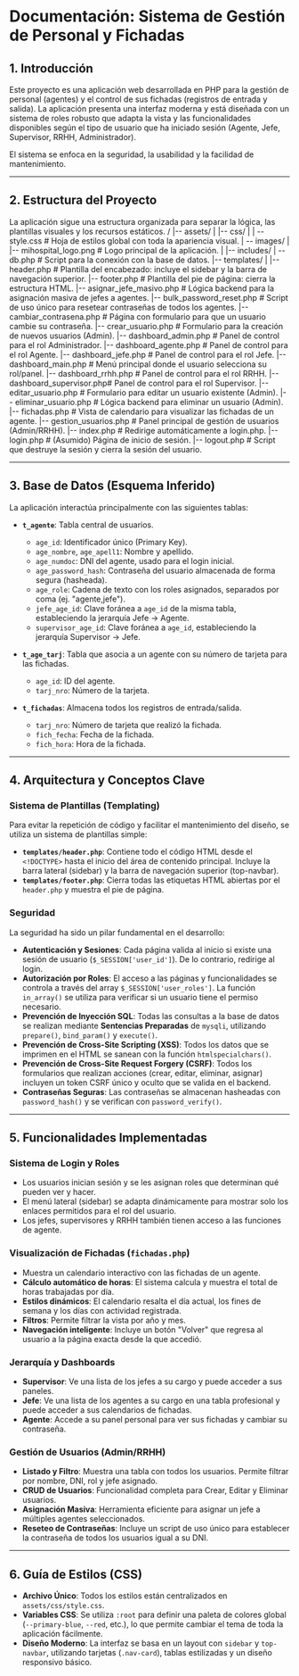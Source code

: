 # Documentación: Sistema de Gestión de Personal y Fichadas

## 1. Introducción

Este proyecto es una aplicación web desarrollada en PHP para la gestión de personal (agentes) y el control de sus fichadas (registros de entrada y salida). La aplicación presenta una interfaz moderna y está diseñada con un sistema de roles robusto que adapta la vista y las funcionalidades disponibles según el tipo de usuario que ha iniciado sesión (Agente, Jefe, Supervisor, RRHH, Administrador).

El sistema se enfoca en la seguridad, la usabilidad y la facilidad de mantenimiento.

---

## 2. Estructura del Proyecto

La aplicación sigue una estructura organizada para separar la lógica, las plantillas visuales y los recursos estáticos.
/
|-- assets/
|   |-- css/
|   |   -- style.css       # Hoja de estilos global con toda la apariencia visual.
    |   -- images/
|       |-- mihospital_logo.png # Logo principal de la aplicación.
|
|-- includes/
    |   -- db.php            # Script para la conexión con la base de datos.
|-- templates/
|   |-- header.php        # Plantilla del encabezado: incluye el sidebar y la barra de navegación superior.
    |-- footer.php        # Plantilla del pie de página: cierra la estructura HTML.
|-- asignar_jefe_masivo.php # Lógica backend para la asignación masiva de jefes a agentes.
|-- bulk_password_reset.php # Script de uso único para resetear contraseñas de todos los agentes.
|-- cambiar_contrasena.php  # Página con formulario para que un usuario cambie su contraseña.
|-- crear_usuario.php       # Formulario para la creación de nuevos usuarios (Admin).
|-- dashboard_admin.php     # Panel de control para el rol Administrador.
|-- dashboard_agente.php    # Panel de control para el rol Agente.
|-- dashboard_jefe.php      # Panel de control para el rol Jefe.
|-- dashboard_main.php      # Menú principal donde el usuario selecciona su rol/panel.
|-- dashboard_rrhh.php      # Panel de control para el rol RRHH.
|-- dashboard_supervisor.php# Panel de control para el rol Supervisor.
|-- editar_usuario.php      # Formulario para editar un usuario existente (Admin).
|-- eliminar_usuario.php    # Lógica backend para eliminar un usuario (Admin).
|-- fichadas.php            # Vista de calendario para visualizar las fichadas de un agente.
|-- gestion_usuarios.php    # Panel principal de gestión de usuarios (Admin/RRHH).
|-- index.php               # Redirige automáticamente a login.php.
|-- login.php               # (Asumido) Página de inicio de sesión.
|-- logout.php              # Script que destruye la sesión y cierra la sesión del usuario.

---

## 3. Base de Datos (Esquema Inferido)

La aplicación interactúa principalmente con las siguientes tablas:

* **`t_agente`**: Tabla central de usuarios.
    * `age_id`: Identificador único (Primary Key).
    * `age_nombre`, `age_apell1`: Nombre y apellido.
    * `age_numdoc`: DNI del agente, usado para el login inicial.
    * `age_password_hash`: Contraseña del usuario almacenada de forma segura (hasheada).
    * `age_role`: Cadena de texto con los roles asignados, separados por coma (ej. "agente,jefe").
    * `jefe_age_id`: Clave foránea a `age_id` de la misma tabla, estableciendo la jerarquía Jefe -> Agente.
    * `supervisor_age_id`: Clave foránea a `age_id`, estableciendo la jerarquía Supervisor -> Jefe.

* **`t_age_tarj`**: Tabla que asocia a un agente con su número de tarjeta para las fichadas.
    * `age_id`: ID del agente.
    * `tarj_nro`: Número de la tarjeta.

* **`t_fichadas`**: Almacena todos los registros de entrada/salida.
    * `tarj_nro`: Número de tarjeta que realizó la fichada.
    * `fich_fecha`: Fecha de la fichada.
    * `fich_hora`: Hora de la fichada.

---

## 4. Arquitectura y Conceptos Clave

### Sistema de Plantillas (Templating)
Para evitar la repetición de código y facilitar el mantenimiento del diseño, se utiliza un sistema de plantillas simple:
* **`templates/header.php`**: Contiene todo el código HTML desde el `<!DOCTYPE>` hasta el inicio del área de contenido principal. Incluye la barra lateral (sidebar) y la barra de navegación superior (top-navbar).
* **`templates/footer.php`**: Cierra todas las etiquetas HTML abiertas por el `header.php` y muestra el pie de página.

### Seguridad
La seguridad ha sido un pilar fundamental en el desarrollo:
* **Autenticación y Sesiones**: Cada página valida al inicio si existe una sesión de usuario (`$_SESSION['user_id']`). De lo contrario, redirige al login.
* **Autorización por Roles**: El acceso a las páginas y funcionalidades se controla a través del array `$_SESSION['user_roles']`. La función `in_array()` se utiliza para verificar si un usuario tiene el permiso necesario.
* **Prevención de Inyección SQL**: Todas las consultas a la base de datos se realizan mediante **Sentencias Preparadas** de `mysqli`, utilizando `prepare()`, `bind_param()` y `execute()`.
* **Prevención de Cross-Site Scripting (XSS)**: Todos los datos que se imprimen en el HTML se sanean con la función `htmlspecialchars()`.
* **Prevención de Cross-Site Request Forgery (CSRF)**: Todos los formularios que realizan acciones (crear, editar, eliminar, asignar) incluyen un token CSRF único y oculto que se valida en el backend.
* **Contraseñas Seguras**: Las contraseñas se almacenan hasheadas con `password_hash()` y se verifican con `password_verify()`.

---

## 5. Funcionalidades Implementadas

### Sistema de Login y Roles
* Los usuarios inician sesión y se les asignan roles que determinan qué pueden ver y hacer.
* El menú lateral (sidebar) se adapta dinámicamente para mostrar solo los enlaces permitidos para el rol del usuario.
* Los jefes, supervisores y RRHH también tienen acceso a las funciones de agente.

### Visualización de Fichadas (`fichadas.php`)
* Muestra un calendario interactivo con las fichadas de un agente.
* **Cálculo automático de horas**: El sistema calcula y muestra el total de horas trabajadas por día.
* **Estilos dinámicos**: El calendario resalta el día actual, los fines de semana y los días con actividad registrada.
* **Filtros**: Permite filtrar la vista por año y mes.
* **Navegación inteligente**: Incluye un botón "Volver" que regresa al usuario a la página exacta desde la que accedió.

### Jerarquía y Dashboards
* **Supervisor**: Ve una lista de los jefes a su cargo y puede acceder a sus paneles.
* **Jefe**: Ve una lista de los agentes a su cargo en una tabla profesional y puede acceder a sus calendarios de fichadas.
* **Agente**: Accede a su panel personal para ver sus fichadas y cambiar su contraseña.

### Gestión de Usuarios (Admin/RRHH)
* **Listado y Filtro**: Muestra una tabla con todos los usuarios. Permite filtrar por nombre, DNI, rol y jefe asignado.
* **CRUD de Usuarios**: Funcionalidad completa para Crear, Editar y Eliminar usuarios.
* **Asignación Masiva**: Herramienta eficiente para asignar un jefe a múltiples agentes seleccionados.
* **Reseteo de Contraseñas**: Incluye un script de uso único para establecer la contraseña de todos los usuarios igual a su DNI.

---

## 6. Guía de Estilos (CSS)

* **Archivo Único**: Todos los estilos están centralizados en `assets/css/style.css`.
* **Variables CSS**: Se utiliza `:root` para definir una paleta de colores global (`--primary-blue`, `--red`, etc.), lo que permite cambiar el tema de toda la aplicación fácilmente.
* **Diseño Moderno**: La interfaz se basa en un layout con `sidebar` y `top-navbar`, utilizando tarjetas (`.nav-card`), tablas estilizadas y un diseño responsivo básico.